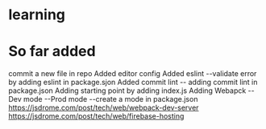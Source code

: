 # learning
#   So far added
commit a new file in repo
Added editor config
Added eslint
--validate  error by adding eslint in package.sjon
Added commit lint
-- adding commit lint in package.json
Adding starting point by adding index.js
Adding Webapck
--Dev mode
--Prod mode
--create a mode in package.json
https://jsdrome.com/post/tech/web/webpack-dev-server
https://jsdrome.com/post/tech/web/firebase-hosting